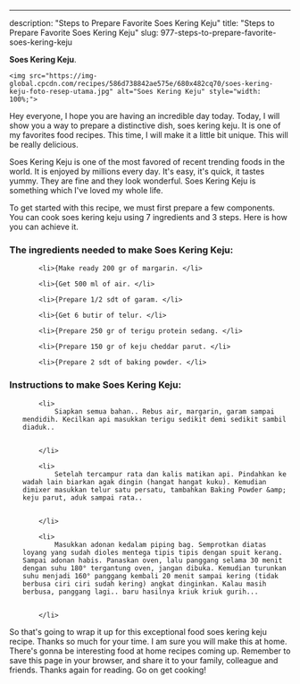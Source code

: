 ---
description: "Steps to Prepare Favorite Soes Kering Keju"
title: "Steps to Prepare Favorite Soes Kering Keju"
slug: 977-steps-to-prepare-favorite-soes-kering-keju

<p>
	<strong>Soes Kering Keju</strong>. 
	
</p>
<p>
	
	<img src="https://img-global.cpcdn.com/recipes/586d738842ae575e/680x482cq70/soes-kering-keju-foto-resep-utama.jpg" alt="Soes Kering Keju" style="width: 100%;">
	
	
</p>
<p>
	Hey everyone, I hope you are having an incredible day today. Today, I will show you a way to prepare a distinctive dish, soes kering keju. It is one of my favorites food recipes. This time, I will make it a little bit unique. This will be really delicious.
</p>
	
<p>
	
</p>
<p>
	Soes Kering Keju is one of the most favored of recent trending foods in the world. It is enjoyed by millions every day. It's easy, it's quick, it tastes yummy. They are fine and they look wonderful. Soes Kering Keju is something which I've loved my whole life.
</p>

<p>
To get started with this recipe, we must first prepare a few components. You can cook soes kering keju using 7 ingredients and 3 steps. Here is how you can achieve it.
</p>

<h3>The ingredients needed to make Soes Kering Keju:</h3>

<ol>
	
		<li>{Make ready 200 gr of margarin. </li>
	
		<li>{Get 500 ml of air. </li>
	
		<li>{Prepare 1/2 sdt of garam. </li>
	
		<li>{Get 6 butir of telur. </li>
	
		<li>{Prepare 250 gr of terigu protein sedang. </li>
	
		<li>{Prepare 150 gr of keju cheddar parut. </li>
	
		<li>{Prepare 2 sdt of baking powder. </li>
	
</ol>
<p>
	
</p>

<h3>Instructions to make Soes Kering Keju:</h3>

<ol>
	
		<li>
			Siapkan semua bahan.. Rebus air, margarin, garam sampai mendidih. Kecilkan api masukkan terigu sedikit demi sedikit sambil diaduk..
			
			
		</li>
	
		<li>
			Setelah tercampur rata dan kalis matikan api. Pindahkan ke wadah lain biarkan agak dingin (hangat hangat kuku). Kemudian dimixer masukkan telur satu persatu, tambahkan Baking Powder &amp; keju parut, aduk sampai rata..
			
			
		</li>
	
		<li>
			Masukkan adonan kedalam piping bag. Semprotkan diatas loyang yang sudah dioles mentega tipis tipis dengan spuit kerang. Sampai adonan habis. Panaskan oven, lalu panggang selama 30 menit dengan suhu 180° tergantung oven, jangan dibuka. Kemudian turunkan suhu menjadi 160° panggang kembali 20 menit sampai kering (tidak berbusa ciri ciri sudah kering) angkat dinginkan. Kalau masih berbusa, panggang lagi.. baru hasilnya kriuk kriuk gurih...
			
			
		</li>
	
</ol>

<p>
	
</p>

<p>
	So that's going to wrap it up for this exceptional food soes kering keju recipe. Thanks so much for your time. I am sure you will make this at home. There's gonna be interesting food at home recipes coming up. Remember to save this page in your browser, and share it to your family, colleague and friends. Thanks again for reading. Go on get cooking!
</p>
